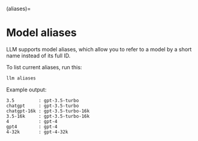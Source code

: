 (aliases)=
# Model aliases

LLM supports model aliases, which allow you to refer to a model by a short name instead of its full ID.

To list current aliases, run this:

```bash
llm aliases
```
Example output:

<!-- [[[cog
from click.testing import CliRunner
import sys, os
os.environ["LLM_USER_PATH"] = "/tmp"
sys._called_from_test = True
from llm.cli import cli
result = CliRunner().invoke(cli, ["aliases", "list"])
cog.out("```\n{}```".format(result.output))
]]] -->
```
3.5         : gpt-3.5-turbo
chatgpt     : gpt-3.5-turbo
chatgpt-16k : gpt-3.5-turbo-16k
3.5-16k     : gpt-3.5-turbo-16k
4           : gpt-4
gpt4        : gpt-4
4-32k       : gpt-4-32k
```
<!-- [[[end]]] -->
